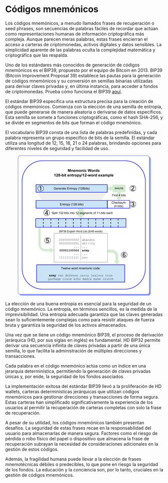 # Códigos mnemónicos

Los códigos mnemónicos, a menudo llamados frases de recuperación o seed phrases, son secuencias de palabras fáciles de recordar que actúan como representaciones humanas de información criptográfica más compleja. Aunque parecen meras palabras, estas frases encierran el acceso a carteras de criptomonedas, activos digitales y datos sensibles. La simplicidad aparente de las palabras oculta la complejidad matemática y criptográfica que las respalda.

Uno de los estándares más conocidos de generación de códigos mnemónicos es el BIP39, propuesto por el equipo de Bitcoin en 2013. BIP39 (Bitcoin Improvement Proposal 39) establece las pautas para la generación de códigos mnemónicos y su conversión en semillas binarias utilizadas para derivar claves privadas y, en última instancia, para acceder a fondos de criptomonedas. Prueba cómo funciona el BIP39 [aquí](https://iancoleman.io/bip39/).

El estándar BIP39 especifica una estructura precisa para la creación de códigos mnemónicos. Comienza con la elección de una semilla de entropía, que puede generarse de manera aleatoria o derivarse de datos específicos. Esta semilla se somete a funciones criptográficas, como el hash SHA-256, y se divide en segmentos de bits que forman el código mnemónico.

El vocabulario BIP39 consta de una lista de palabras predefinidas, y cada palabra representa un grupo específico de bits de la semilla. El estándar utiliza una longitud de 12, 15, 18, 21 o 24 palabras, brindando opciones para diferentes niveles de seguridad y facilidad de uso.

<figure><img src="../../.gitbook/assets/EDP_mod1_8_gb.png" alt=""><figcaption></figcaption></figure>

La elección de una buena entropía es esencial para la seguridad de un código mnemónico. La entropía, en términos sencillos, es la medida de la imprevisibilidad. Una entropía adecuada garantiza que las claves generadas sean lo suficientemente complejas como para resistir ataques de fuerza bruta y garantiza la seguridad de los activos almacenados.

Una vez que se tiene un código mnemónico BIP39, el proceso de derivación jerárquica (HD, por sus siglas en inglés) es fundamental. HD BIP32 permite derivar una secuencia infinita de claves privadas a partir de una única semilla, lo que facilita la administración de múltiples direcciones y transacciones.

Cada palabra en el código mnemónico actúa como un índice en una jerarquía determinística, permitiendo la generación de claves privadas únicas y, por ende, la seguridad de los fondos asociados.

La implementación exitosa del estándar BIP39 llevó a la proliferación de HD wallets, carteras determinísticas jerárquicas que utilizan códigos mnemónicos para gestionar direcciones y transacciones de forma segura. Estas carteras han simplificado significativamente la experiencia de los usuarios al permitir la recuperación de carteras completas con solo la frase de recuperación.

A pesar de su utilidad, los códigos mnemónicos también presentan desafíos. La seguridad de estas frases recae en la responsabilidad del usuario para almacenarlas de manera segura. Factores como el riesgo de pérdida o robo físico del papel o dispositivo que almacena la frase de recuperación subrayan la necesidad de consideraciones adicionales en la gestión de estos códigos.

Además, la fragilidad humana puede llevar a la elección de frases mnemotécnicas débiles o predecibles, lo que pone en riesgo la seguridad de los fondos. La educación y la conciencia son, por lo tanto, cruciales en la gestión de códigos mnemónicos.

